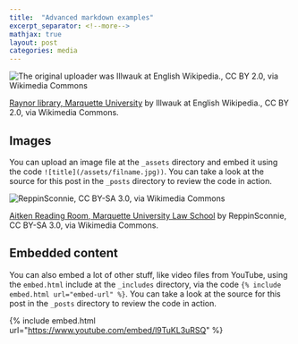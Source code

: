 ```yaml
---
title:  "Advanced markdown examples"
excerpt_separator: <!--more-->
mathjax: true
layout: post
categories: media
---
```


![The original uploader was Illwauk at English Wikipedia., CC BY 2.0, via Wikimedia Commons](https://upload.wikimedia.org/wikipedia/commons/f/f9/Raynor_library%2C_Marquette_University.jpg)

[Raynor library, Marquette University](https://commons.wikimedia.org/wiki/File:Raynor_library,_Marquette_University.jpg) by Illwauk at English Wikipedia., CC BY 2.0, via Wikimedia Commons.

<!--more-->

## Images

You can upload an image file at the `_assets` directory and embed it using the code `![title](/assets/filname.jpg))`. You can take a look at the source for this post in the `_posts` directory to review the code in action.

![ReppinSconnie, CC BY-SA 3.0, via Wikimedia Commons](https://upload.wikimedia.org/wikipedia/commons/f/f5/Aitken_Reading_Room%2C_Marquette_University_Law_School.jpg)

[Aitken Reading Room, Marquette University Law School](https://commons.wikimedia.org/wiki/File:Aitken_Reading_Room,_Marquette_University_Law_School.jpg) by ReppinSconnie, CC BY-SA 3.0, via Wikimedia Commons.

## Embedded content

You can also embed a lot of other stuff, like video files from YouTube, using the `embed.html` include at the `_includes` directory, via the code `{% include embed.html url="embed-url" %}`. You can take a look at the source for this post in the `_posts` directory to review the code in action.

{% include embed.html url="https://www.youtube.com/embed/l9TuKL3uRSQ" %}
